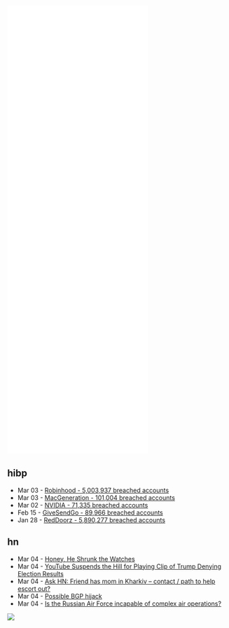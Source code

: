 ![Metrics](https://raw.githubusercontent.com/phixion/phixion/master/metrics.svg)

## hibp

<!--
for https://github.com/phixion/phixion/blob/main/.github/workflows/feeds.yml
-->
<!--START_SECTION:haveibeenpwnd-->
- Mar 03 - [Robinhood - 5,003,937 breached accounts](https://haveibeenpwned.com/PwnedWebsites#Robinhood)
- Mar 03 - [MacGeneration - 101,004 breached accounts](https://haveibeenpwned.com/PwnedWebsites#MacGeneration)
- Mar 02 - [NVIDIA - 71,335 breached accounts](https://haveibeenpwned.com/PwnedWebsites#NVIDIA)
- Feb 15 - [GiveSendGo - 89,966 breached accounts](https://haveibeenpwned.com/PwnedWebsites#GiveSendGo)
- Jan 28 - [RedDoorz - 5,890,277 breached accounts](https://haveibeenpwned.com/PwnedWebsites#RedDoorz)
<!--END_SECTION:haveibeenpwnd-->

## hn

<!--
for https://github.com/phixion/phixion/blob/main/.github/workflows/feeds.yml
-->
<!--START_SECTION:hn-->
- Mar 04 - [Honey, He Shrunk the Watches](https://www.hodinkee.com/articles/honey-he-shrunk-the-watches)
- Mar 04 - [YouTube Suspends the Hill for Playing Clip of Trump Denying Election Results](https://www.tampafp.com/youtube-suspends-the-hills-channel-for-playing-clip-of-donald-trump-denying-election-results/)
- Mar 04 - [Ask HN: Friend has mom in Kharkiv – contact / path to help escort out?](https://news.ycombinator.com/item?id=30562007)
- Mar 04 - [Possible BGP hijack](https://bgpstream.com/event/287556)
- Mar 04 - [Is the Russian Air Force incapable of complex air operations?](https://rusi.org/explore-our-research/publications/rusi-defence-systems/russian-air-force-actually-incapable-complex-air-operations/)
<!--END_SECTION:hn-->

<!--
for https://yhype.me
-->
![](https://hit.yhype.me/github/profile?user_id=13013670)
